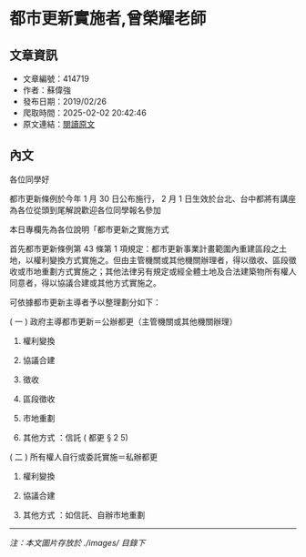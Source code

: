 # 都市更新實施者,曾榮耀老師

## 文章資訊
- 文章編號：414719
- 作者：蘇偉強
- 發布日期：2019/02/26
- 爬取時間：2025-02-02 20:42:46
- 原文連結：[閱讀原文](https://real-estate.get.com.tw/Columns/detail.aspx?no=414719)

## 內文
各位同學好

都市更新條例於今年 1 月 30 日公布施行， 2 月 1 日生效於台北、台中都將有講座為各位從頭到尾解說歡迎各位同學報名參加

本日專欄先為各位說明「都市更新之實施方式

首先都市更新條例第 43 條第 1 項規定：都市更新事業計畫範圍內重建區段之土地，以權利變換方式實施之。但由主管機關或其他機關辦理者，得以徵收、區段徵收或市地重劃方式實施之；其他法律另有規定或經全體土地及合法建築物所有權人同意者，得以協議合建或其他方式實施之。

可依據都市更新主導者予以整理劃分如下：

( 一 ) 政府主導都市更新＝公辦都更（主管機關或其他機關辦理）

1. 權利變換

2. 協議合建

3. 徵收

4. 區段徵收

5. 市地重劃

6. 其他方式 ：信託 ( 都更 § 2 5)

( 二 ) 所有權人自行或委託實施＝私辦都更

1. 權利變換

2. 協議合建

3. 其他方式 ：如信託、自辦市地重劃

---
*注：本文圖片存放於 ./images/ 目錄下*
